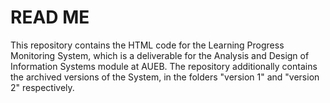 # READ ME
This repository contains the HTML code for the Learning Progress Monitoring System, which is a deliverable for the Analysis and Design of Information Systems module at AUEB.
The repository additionally contains the archived versions of the System, in the folders "version 1" and "version 2" respectively.
